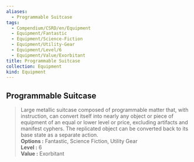 ```yaml
---
aliases:
  - Programmable Suitcase
tags:
  - Compendium/CSRD/en/Equipment
  - Equipment/Fantastic
  - Equipment/Science-Fiction
  - Equipment/Utility-Gear
  - Equipment/Level/6
  - Equipment/Value/Exorbitant
title: Programmable Suitcase
collection: Equipment
kind: Equipment
---
```

## Programmable Suitcase  
  
>Large metallic suitcase composed of programmable matter that, with instruction, can convert itself into nearly any object or piece of equipment of an equal or lower level or price, excluding artifacts and manifest cyphers. The replicated object can be converted back to its base state as a separate action.  
> **Options :** Fantastic, Science Fiction, Utility Gear  
> **Level :** 6  
> **Value :** Exorbitant